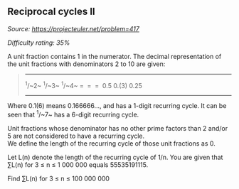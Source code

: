 Reciprocal cycles II
--------------------

*Source: https://projecteuler.net/problem=417*


*Difficulty rating: 35%*

A unit fraction contains 1 in the numerator. The decimal representation
of the unit fractions with denominators 2 to 10 are given:

>   ------------------------ ------------------------ ------------------------
>   <sup>1</sup>/~2~                  <sup>1</sup>/~3~                  <sup>1</sup>/~4~
>   =                        =                        = 
>   0.5                      0.(3)                    0.25
>   ------------------------ ------------------------ ------------------------
>
Where 0.1(6) means 0.166666..., and has a 1-digit recurring cycle. It
can be seen that <sup>1</sup>/~7~ has a 6-digit recurring cycle.

Unit fractions whose denominator has no other prime factors than 2
and/or 5 are not considered to have a recurring cycle.\
 We define the length of the recurring cycle of those unit fractions as
0.

Let L(n) denote the length of the recurring cycle of 1/n. You are given
that ∑L(n) for 3 ≤ n ≤ 1 000 000 equals 55535191115.

Find ∑L(n) for 3 ≤ n ≤ 100 000 000
